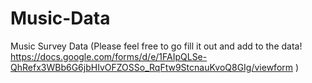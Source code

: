 # Music-Data
Music Survey Data (Please feel free to go fill it out and add to the data!  https://docs.google.com/forms/d/e/1FAIpQLSe-QhRefx3WBb6G6jbHIvOFZOSSo_RqFtw9StcnauKvoQ8GIg/viewform )
